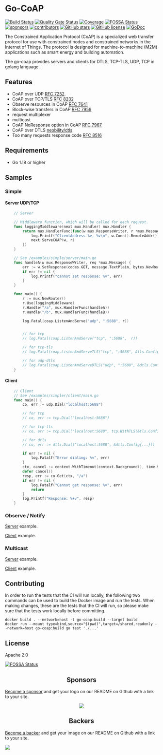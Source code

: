 # Go-CoAP

[![Build Status](https://github.com/plgd-dev/go-coap/workflows/Test/badge.svg)](https://github.com/plgd-dev/go-coap/actions?query=workflow%3ATest)
[![Quality Gate Status](https://sonarcloud.io/api/project_badges/measure?project=plgd-dev_go-coap&metric=alert_status)](https://sonarcloud.io/summary/new_code?id=plgd-dev_go-coap)
[![Coverage](https://img.shields.io/sonar/coverage/plgd-dev_go-coap?server=https%3A%2F%2Fsonarcloud.io)](https://sonarcloud.io/summary/overall?id=plgd-dev_go-coap)
[![FOSSA Status](https://app.fossa.io/api/projects/git%2Bgithub.com%2Fplgd-dev%2Fgo-coap.svg?type=shield)](https://app.fossa.io/projects/git%2Bgithub.com%2Fplgd-dev%2Fgo-coap?ref=badge_shield)
[![sponsors](https://opencollective.com/go-coap/sponsors/badge.svg)](https://opencollective.com/go-coap#sponsors)
[![contributors](https://img.shields.io/github/contributors/plgd-dev/go-coap)](https://github.com/plgd-dev/go-coap/graphs/contributors)
[![GitHub stars](https://img.shields.io/github/stars/plgd-dev/go-coap)](https://github.com/plgd-dev/go-coap/stargazers)
[![GitHub license](https://img.shields.io/github/license/plgd-dev/go-coap)](https://github.com/plgd-dev/go-coap/blob/master/LICENSE)
[![GoDoc](https://pkg.go.dev/badge/github.com/plgd-dev/go-coap/v3?utm_source=godoc)](https://pkg.go.dev/github.com/plgd-dev/go-coap/v3?utm_source=godoc)
<!-- [![Go Report](https://goreportcard.com/badge/github.com/plgd-dev/go-coap)](https://goreportcard.com/report/github.com/plgd-dev/go-coap) -->

The Constrained Application Protocol (CoAP) is a specialized web transfer protocol for use with constrained nodes and constrained networks in the Internet of Things.
The protocol is designed for machine-to-machine (M2M) applications such as smart energy and building automation.

The go-coap provides servers and clients for DTLS, TCP-TLS, UDP, TCP in golang language.

## Features

* CoAP over UDP [RFC 7252][coap].
* CoAP over TCP/TLS [RFC 8232][coap-tcp]
* Observe resources in CoAP [RFC 7641][coap-observe]
* Block-wise transfers in CoAP [RFC 7959][coap-block-wise-transfers]
* request multiplexer
* multicast
* CoAP NoResponse option in CoAP [RFC 7967][coap-noresponse]
* CoAP over DTLS [neobility/dtls][pion-dtls]
* Too many requests response code [RFC 8516][coap-429]

[coap]: http://tools.ietf.org/html/rfc7252
[coap-tcp]: https://tools.ietf.org/html/rfc8323
[coap-block-wise-transfers]: https://tools.ietf.org/html/rfc7959
[coap-observe]: https://tools.ietf.org/html/rfc7641
[coap-noresponse]: https://tools.ietf.org/html/rfc7967
[pion-dtls]: https://github.com/neobility/dtls
[coap-429]: https://datatracker.ietf.org/doc/html/rfc8516

## Requirements

* Go 1.18 or higher

## Samples

### Simple

#### Server UDP/TCP

```go
    // Server

    // Middleware function, which will be called for each request.
    func loggingMiddleware(next mux.Handler) mux.Handler {
        return mux.HandlerFunc(func(w mux.ResponseWriter, r *mux.Message) {
            log.Printf("ClientAddress %v, %v\n", w.Conn().RemoteAddr(), r.String())
            next.ServeCOAP(w, r)
        })
    }

    // See /examples/simple/server/main.go
    func handleA(w mux.ResponseWriter, req *mux.Message) {
        err := w.SetResponse(codes.GET, message.TextPlain, bytes.NewReader([]byte("hello world")))
        if err != nil {
            log.Printf("cannot set response: %v", err)
        }
    }

    func main() {
        r := mux.NewRouter()
        r.Use(loggingMiddleware)
        r.Handle("/a", mux.HandlerFunc(handleA))
        r.Handle("/b", mux.HandlerFunc(handleB))

        log.Fatal(coap.ListenAndServe("udp", ":5688", r))


        // for tcp
        // log.Fatal(coap.ListenAndServe("tcp", ":5688",  r))

        // for tcp-tls
        // log.Fatal(coap.ListenAndServeTLS("tcp", ":5688", &tls.Config{...}, r))

        // for udp-dtls
        // log.Fatal(coap.ListenAndServeDTLS("udp", ":5688", &dtls.Config{...}, r))
    }
```

#### Client

```go
    // Client
    // See /examples/simpler/client/main.go
    func main() {
        co, err := udp.Dial("localhost:5688")

        // for tcp
        // co, err := tcp.Dial("localhost:5688")

        // for tcp-tls
        // co, err := tcp.Dial("localhost:5688", tcp.WithTLS(&tls.Config{...}))

        // for dtls
        // co, err := dtls.Dial("localhost:5688", &dtls.Config{...}))

        if err != nil {
            log.Fatalf("Error dialing: %v", err)
        }
        ctx, cancel := context.WithTimeout(context.Background(), time.Second)
        defer cancel()
        resp, err := co.Get(ctx, "/a")
        if err != nil {
            log.Fatalf("Cannot get response: %v", err)
            return
        }
        log.Printf("Response: %+v", resp)
    }
```

### Observe / Notify

[Server](examples/observe/server/main.go) example.

[Client](examples/observe/client/main.go) example.

### Multicast

[Server](examples/mcast/server/main.go) example.

[Client](examples/mcast/client/main.go) example.

## Contributing

In order to run the tests that the CI will run locally, the following two commands can be used to build the Docker image and run the tests. When making changes, these are the tests that the CI will run, so please make sure that the tests work locally before committing.

```shell
docker build . --network=host -t go-coap:build --target build
docker run --mount type=bind,source="$(pwd)",target=/shared,readonly --network=host go-coap:build go test './...'
```

## License

Apache 2.0

[![FOSSA Status](https://app.fossa.io/api/projects/git%2Bgithub.com%2Fplgd-dev%2Fgo-coap.svg?type=large)](https://app.fossa.io/projects/git%2Bgithub.com%2Fplgd-dev%2Fgo-coap?ref=badge_large)

<!-- markdownlint-disable MD033 -->

<h2 align="center">Sponsors</h2>

[Become a sponsor](https://opencollective.com/go-coap#sponsor) and get your logo on our README on Github with a link to your site.

<div align="center">

<a href="https://opencollective.com/go-coap/sponsor/0/website?requireActive=false" target="_blank"><img src="https://opencollective.com/go-coap/sponsor/0/avatar.svg?requireActive=false"></a>

</div>

<h2 align="center">Backers</h2>

[Become a backer](https://opencollective.com/go-coap#backer) and get your image on our README on Github with a link to your site.

<a href="https://opencollective.com/go-coap/backer/0/website?requireActive=false" target="_blank"><img src="https://opencollective.com/go-coap/backer/0/avatar.svg?requireActive=false"></a>
